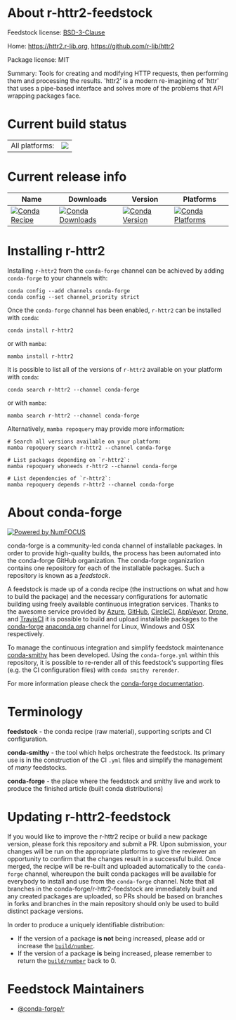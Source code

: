 About r-httr2-feedstock
=======================

Feedstock license: [BSD-3-Clause](https://github.com/conda-forge/r-httr2-feedstock/blob/main/LICENSE.txt)

Home: https://httr2.r-lib.org, https://github.com/r-lib/httr2

Package license: MIT

Summary: Tools for creating and modifying HTTP requests, then performing them and processing the results. 'httr2' is a modern re-imagining of 'httr' that uses a pipe-based interface and solves more of the problems that API wrapping packages face.

Current build status
====================


<table><tr><td>All platforms:</td>
    <td>
      <a href="https://dev.azure.com/conda-forge/feedstock-builds/_build/latest?definitionId=16415&branchName=main">
        <img src="https://dev.azure.com/conda-forge/feedstock-builds/_apis/build/status/r-httr2-feedstock?branchName=main">
      </a>
    </td>
  </tr>
</table>

Current release info
====================

| Name | Downloads | Version | Platforms |
| --- | --- | --- | --- |
| [![Conda Recipe](https://img.shields.io/badge/recipe-r--httr2-green.svg)](https://anaconda.org/conda-forge/r-httr2) | [![Conda Downloads](https://img.shields.io/conda/dn/conda-forge/r-httr2.svg)](https://anaconda.org/conda-forge/r-httr2) | [![Conda Version](https://img.shields.io/conda/vn/conda-forge/r-httr2.svg)](https://anaconda.org/conda-forge/r-httr2) | [![Conda Platforms](https://img.shields.io/conda/pn/conda-forge/r-httr2.svg)](https://anaconda.org/conda-forge/r-httr2) |

Installing r-httr2
==================

Installing `r-httr2` from the `conda-forge` channel can be achieved by adding `conda-forge` to your channels with:

```
conda config --add channels conda-forge
conda config --set channel_priority strict
```

Once the `conda-forge` channel has been enabled, `r-httr2` can be installed with `conda`:

```
conda install r-httr2
```

or with `mamba`:

```
mamba install r-httr2
```

It is possible to list all of the versions of `r-httr2` available on your platform with `conda`:

```
conda search r-httr2 --channel conda-forge
```

or with `mamba`:

```
mamba search r-httr2 --channel conda-forge
```

Alternatively, `mamba repoquery` may provide more information:

```
# Search all versions available on your platform:
mamba repoquery search r-httr2 --channel conda-forge

# List packages depending on `r-httr2`:
mamba repoquery whoneeds r-httr2 --channel conda-forge

# List dependencies of `r-httr2`:
mamba repoquery depends r-httr2 --channel conda-forge
```


About conda-forge
=================

[![Powered by
NumFOCUS](https://img.shields.io/badge/powered%20by-NumFOCUS-orange.svg?style=flat&colorA=E1523D&colorB=007D8A)](https://numfocus.org)

conda-forge is a community-led conda channel of installable packages.
In order to provide high-quality builds, the process has been automated into the
conda-forge GitHub organization. The conda-forge organization contains one repository
for each of the installable packages. Such a repository is known as a *feedstock*.

A feedstock is made up of a conda recipe (the instructions on what and how to build
the package) and the necessary configurations for automatic building using freely
available continuous integration services. Thanks to the awesome service provided by
[Azure](https://azure.microsoft.com/en-us/services/devops/), [GitHub](https://github.com/),
[CircleCI](https://circleci.com/), [AppVeyor](https://www.appveyor.com/),
[Drone](https://cloud.drone.io/welcome), and [TravisCI](https://travis-ci.com/)
it is possible to build and upload installable packages to the
[conda-forge](https://anaconda.org/conda-forge) [anaconda.org](https://anaconda.org/)
channel for Linux, Windows and OSX respectively.

To manage the continuous integration and simplify feedstock maintenance
[conda-smithy](https://github.com/conda-forge/conda-smithy) has been developed.
Using the ``conda-forge.yml`` within this repository, it is possible to re-render all of
this feedstock's supporting files (e.g. the CI configuration files) with ``conda smithy rerender``.

For more information please check the [conda-forge documentation](https://conda-forge.org/docs/).

Terminology
===========

**feedstock** - the conda recipe (raw material), supporting scripts and CI configuration.

**conda-smithy** - the tool which helps orchestrate the feedstock.
                   Its primary use is in the construction of the CI ``.yml`` files
                   and simplify the management of *many* feedstocks.

**conda-forge** - the place where the feedstock and smithy live and work to
                  produce the finished article (built conda distributions)


Updating r-httr2-feedstock
==========================

If you would like to improve the r-httr2 recipe or build a new
package version, please fork this repository and submit a PR. Upon submission,
your changes will be run on the appropriate platforms to give the reviewer an
opportunity to confirm that the changes result in a successful build. Once
merged, the recipe will be re-built and uploaded automatically to the
`conda-forge` channel, whereupon the built conda packages will be available for
everybody to install and use from the `conda-forge` channel.
Note that all branches in the conda-forge/r-httr2-feedstock are
immediately built and any created packages are uploaded, so PRs should be based
on branches in forks and branches in the main repository should only be used to
build distinct package versions.

In order to produce a uniquely identifiable distribution:
 * If the version of a package **is not** being increased, please add or increase
   the [``build/number``](https://docs.conda.io/projects/conda-build/en/latest/resources/define-metadata.html#build-number-and-string).
 * If the version of a package **is** being increased, please remember to return
   the [``build/number``](https://docs.conda.io/projects/conda-build/en/latest/resources/define-metadata.html#build-number-and-string)
   back to 0.

Feedstock Maintainers
=====================

* [@conda-forge/r](https://github.com/conda-forge/r/)


